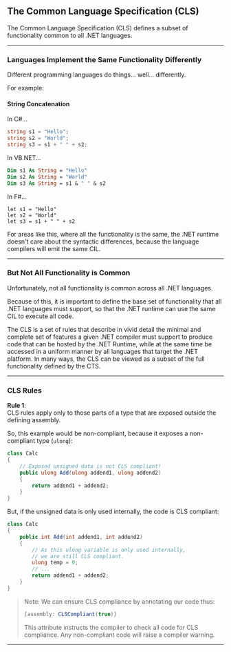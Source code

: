## The Common Language Specification (CLS)

The Common Language Specification (CLS) defines a subset of
functionality common to all .NET languages.

---

### Languages Implement the Same Functionality Differently

Different programming languages do things... well... differently.

For example:

#### String Concatenation

In C#...

```csharp
string s1 = "Hello";
string s2 = "World";
string s3 = s1 + " " + s2;
```

In VB.NET...

```vb
Dim s1 As String = "Hello"
Dim s2 As String = "World"
Dim s3 As String = s1 & " " & s2
```

In F#...

```f#
let s1 = "Hello"
let s2 = "World"
let s3 = s1 + " " + s2
```

For areas like this, where all the functionality is the same, the 
.NET runtime doesn't care about the syntactic differences, because 
the language compilers will emit the same CIL.

---

### But Not All Functionality is Common

Unfortunately, not all functionality is common across all .NET 
languages.

Because of this, it is important to define the base set of 
functionality that all .NET languages must support, so that the 
.NET runtime can use the same CIL to execute all code.

The CLS is a set of rules that describe in vivid detail the minimal 
and complete set of features a given .NET compiler must support to 
produce code that can be hosted by the .NET Runtime, while at the 
same time be accessed in a uniform manner by all languages that 
target the .NET platform. In many ways, the CLS can be viewed as a 
subset of the full functionality defined by the CTS.

---

### CLS Rules

**Rule 1**:  
CLS rules apply only to those parts of a type that are exposed 
outside the defining assembly.

So, this example would be non-compliant, because it exposes a
non-compliant type (`ulong`):

```csharp
class Calc
{
    // Exposed unsigned data is not CLS compliant!
    public ulong Add(ulong addend1, ulong addend2)
    {
        return addend1 + addend2;
    }
}
```

But, if the unsigned data is only used internally, the code is CLS
compliant:

```csharp
class Calc
{
    public int Add(int addend1, int addend2)
    {
        // As this ulong variable is only used internally,
        // we are still CLS compliant.
        ulong temp = 0;
        // ...
        return addend1 + addend2;
    }
}
```

> Note: We can ensure CLS compliance by annotating our code thus:
>
> ```csharp
> [assembly: CLSCompliant(true)]
> ```
>
> This attribute instructs the compiler to check all code for CLS
> compliance. Any non-compliant code will raise a compiler warning.

---
